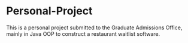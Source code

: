 # Personal-Project
This is a personal project submitted to the Graduate Admissions Office, mainly in Java OOP to construct a restaurant waitlist software.
